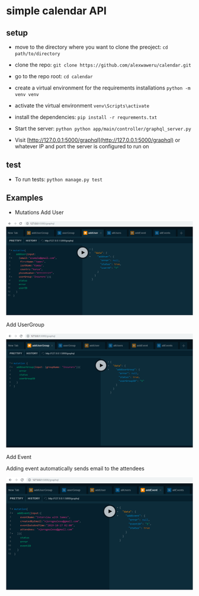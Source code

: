 # simple calendar API

## setup
 * move to the directory where you want to clone the preoject:
   `cd path/to/directory`

 * clone the repo:
   `git clone https://github.com/alexwaweru/calendar.git`

 * go to the repo root:
   `cd calendar`

 * create a virtual environment for the requirements installations
   `python -m venv venv`

 * activate the virtual environment
   `venv\Scripts\activate`
 
 * install the dependencies:
   `pip install -r requrements.txt`

 * Start the server:
  `python python app/main/controller/graphql_server.py`

 * Visit [http://127.0.0.1:5000/graphql](http://127.0.0.1:5000/graphql) or whatever IP and port the server is configured to run on


 ## test
 * To run tests:
   `python manage.py test`

 ## Examples
 * Mutations
 Add User

![](https://github.com/alexwaweru/calendar/blob/master/resources/img/addUser.PNG)

 Add UserGroup

 ![](https://github.com/alexwaweru/calendar/blob/master/resources/img/addUserGroup.PNG)

 Add Event

 Adding event automatically sends email to the attendees
 
![](https://github.com/alexwaweru/calendar/blob/master/resources/img/addEvent.PNG)